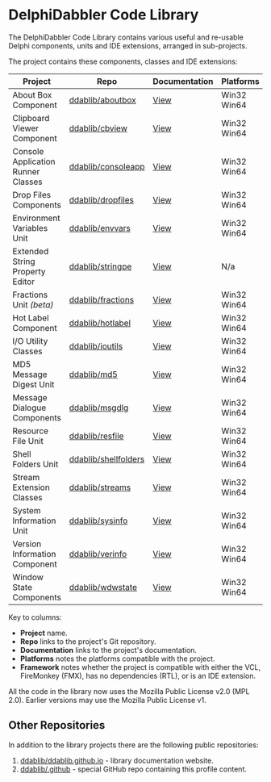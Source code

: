 # DelphiDabbler Code Library

The DelphiDabbler Code Library contains various useful and re-usable Delphi components, units and IDE extensions, arranged in sub-projects.

The project contains these components, classes and IDE extensions:

| Project | Repo | Documentation | Platforms | Framework |
| ------- | ---- | ------------- | --------- | --------- |
| About Box Component | [ddablib/aboutbox](https://github.com/ddablib/aboutbox) | [View](https://lib-docs.delphidabbler.com/AboutBox/) | Win32<br>Win64 | VCL |
| Clipboard Viewer Component | [ddablib/cbview](https://github.com/ddablib/cbview) | [View](https://lib-docs.delphidabbler.com/CBView/) | Win32<br>Win64 | VCL |
| Console Application Runner Classes | [ddablib/consoleapp](https://github.com/ddablib/consoleapp) | [View](https://lib-docs.delphidabbler.com/ConsoleApp/) | Win32<br>Win64 | RTL |
| Drop Files Components | [ddablib/dropfiles](https://github.com/ddablib/dropfiles) | [View](https://lib-docs.delphidabbler.com/DropFiles/) | Win32<br>Win64 | VCL |
| Environment Variables Unit | [ddablib/envvars](https://github.com/ddablib/envvars) | [View](https://lib-docs.delphidabbler.com/EnvVars) | Win32<br>Win64 | VCL & FMX |
| Extended String Property Editor | [ddablib/stringpe](https://github.com/ddablib/stringpe) | [View](https://lib-docs.delphidabbler.com/StringPE/) | N/a | IDE |
| Fractions Unit *(beta)* | [ddablib/fractions](https://github.com/ddablib/fractions) | [View](https://lib-docs.delphidabbler.com/Fractions/) | Win32<br>Win64 | RTL |
| Hot Label Component | [ddablib/hotlabel](https://github.com/ddablib/hotlabel) | [View](https://lib-docs.delphidabbler.com/HotLabel/) | Win32<br>Win64 | VCL |
| I/O Utility Classes | [ddablib/ioutils](https://github.com/ddablib/ioutils) | [View](https://lib-docs.delphidabbler.com/IOUtils/) | Win32<br>Win64 | RTL |
| MD5 Message Digest Unit | [ddablib/md5](https://github.com/ddablib/md5) | [View](https://lib-docs.delphidabbler.com/MD5/) | Win32<br>Win64 | RTL |
| Message Dialogue Components | [ddablib/msgdlg](https://github.com/ddablib/msgdlg) | [View](https://lib-docs.delphidabbler.com/MsgDlg/) | Win32<br>Win64 | VCL |
| Resource File Unit | [ddablib/resfile](https://github.com/ddablib/resfile) | [View](https://lib-docs.delphidabbler.com/ResFile/) | Win32<br>Win64 | RTL |
| Shell Folders Unit | [ddablib/shellfolders](https://github.com/ddablib/shellfolders) | [View](https://lib-docs.delphidabbler.com/ShellFolders/) | Win32<br>Win64 | VCL |
| Stream Extension Classes | [ddablib/streams](https://github.com/ddablib/streams) | [View](https://lib-docs.delphidabbler.com/Streams/) | Win32<br>Win64 | RTL |
| System Information Unit | [ddablib/sysinfo](https://github.com/ddablib/sysinfo) | [View](https://lib-docs.delphidabbler.com/SysInfo/) | Win32<br>Win64 | RTL |
| Version Information Component | [ddablib/verinfo](https://github.com/ddablib/verinfo) | [View](https://lib-docs.delphidabbler.com/VerInfo) | Win32<br>Win64 | VCL & FMX |
| Window State Components | [ddablib/wdwstate](https://github.com/ddablib/wdwstate) | [View](https://lib-docs.delphidabbler.com/WdwState) | Win32<br>Win64 | VCL |

Key to columns:

* **Project** name.
* **Repo** links to the project's Git repository.
* **Documentation** links to the project's documentation.
* **Platforms** notes the platforms compatible with the project.
* **Framework** notes whether the project is compatible with either the VCL, FireMonkey (FMX), has no dependencies (RTL), or is an IDE extension.

All the code in the library now uses the Mozilla Public License v2.0 (MPL 2.0). Earlier versions may use the Mozilla Public License v1.

## Other Repositories

In addition to the library projects there are the following public repositories:

1. [ddablib/ddablib.github.io](https://github.com/ddablib/ddablib.github.io) - library documentation website.
2. [ddablib/.github](https://github.com/ddablib/.github) - special GitHub repo containing this profile content. 

